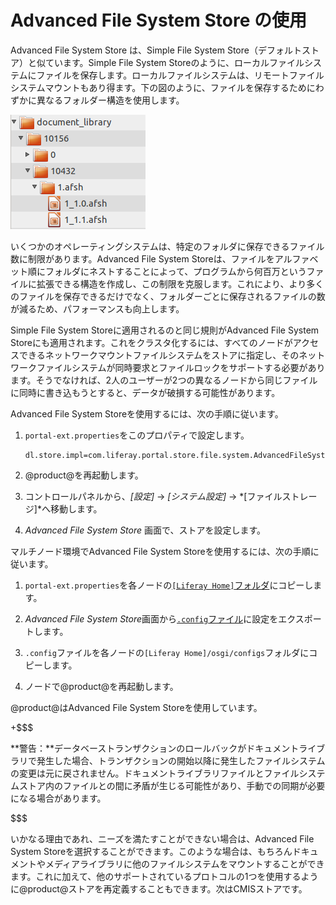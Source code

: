 # Advanced File System Store の使用[](id=using-the-advanced-file-system-store)

Advanced File System Store は、Simple File System Store（デフォルトストア）と似ています。Simple File System Storeのように、ローカルファイルシステムにファイルを保存します。ローカルファイルシステムは、リモートファイルシステムマウントもあり得ます。下の図のように、ファイルを保存するためにわずかに異なるフォルダー構造を使用します。

![図1：Advanced File System Storeは、ファイルシステムストアよりもネストされたフォルダ構造を作成します。](../../../images/enterprise-adv-file-system-store.png)

 いくつかのオペレーティングシステムは、特定のフォルダに保存できるファイル数に制限があります。Advanced File System Storeは、ファイルをアルファベット順にフォルダにネストすることによって、プログラムから何百万というファイルに拡張できる構造を作成し、この制限を克服します。これにより、より多くのファイルを保存できるだけでなく、フォルダーごとに保存されるファイルの数が減るため、パフォーマンスも向上します。

Simple File System Storeに適用されるのと同じ規則がAdvanced File System Storeにも適用されます。これをクラスタ化するには、すべてのノードがアクセスできるネットワークマウントファイルシステムをストアに指定し、そのネットワークファイルシステムが同時要求とファイルロックをサポートする必要があります。そうでなければ、2人のユーザーが2つの異なるノードから同じファイルに同時に書き込もうとすると、データが破損する可能性があります。

Advanced File System Storeを使用するには、次の手順に従います。

1. `portal-ext.properties`をこのプロパティで設定します。

       dl.store.impl=com.liferay.portal.store.file.system.AdvancedFileSystemStore
   
2. @product@を再起動します。

3. コントロールパネルから、*[設定]* → *[システム設定]* → *[ファイルストレージ]*へ移動します。

4. *Advanced File System Store* 画面で、ストアを設定します。

マルチノード環境でAdvanced File System Storeを使用するには、次の手順に従います。

1. `portal-ext.properties`を各ノードの[`[Liferay Home]`フォルダ](/discover/deployment/-/knowledge_base/7-1/installing-liferay#liferay-home)にコピーします。

2. *Advanced File System Store*画面から[`.config`ファイル](/discover/portal/-/knowledge_base/7-1/understanding-system-configuration-files)に設定をエクスポートします。

3. `.config`ファイルを各ノードの`[Liferay Home]/osgi/configs`フォルダにコピーします。

4. ノードで@product@を再起動します。

@product@はAdvanced File System Storeを使用しています。

+$$$

**警告：**データベーストランザクションのロールバックがドキュメントライブラリで発生した場合、トランザクションの開始以降に発生したファイルシステムの変更は元に戻されません。ドキュメントライブラリファイルとファイルシステムストア内のファイルとの間に矛盾が生じる可能性があり、手動での同期が必要になる場合があります。

$$$

いかなる理由であれ、ニーズを満たすことができない場合は、Advanced File System Storeを選択することができます。このような場合は、もちろんドキュメントやメディアライブラリに他のファイルシステムをマウントすることができます。これに加えて、他のサポートされているプロトコルの1つを使用するように@product@ストアを再定義することもできます。次はCMISストアです。
